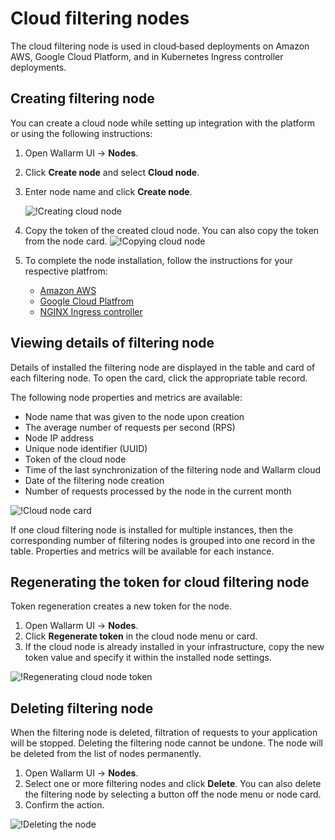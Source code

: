 # Cloud filtering nodes

The cloud filtering node is used in cloud‑based deployments on Amazon AWS, Google Cloud Platform, and in Kubernetes Ingress controller deployments.

## Creating filtering node

You can create a cloud node while setting up integration with the platform or using the following instructions:

1. Open Wallarm UI → **Nodes**.
2. Click **Create node** and select **Cloud node**.
3. Enter node name and click **Create node**.

    ![!Creating cloud node](../../images/user-guides/nodes/create-cloud-node.png)
4. Copy the token of the created cloud node. You can also copy the token from the node card.
    ![!Copying cloud node](../../images/user-guides/nodes/copy-cloud-node-token.png)
5. To complete the node installation, follow the instructions for your respective platfrom:
    * [Amazon AWS](../../admin-en/installation-ami-en.md)
    * [Google Cloud Platfrom](../../admin-en/installation-gcp-en.md)
    * [NGINX Ingress controller](../../admin-en/installation-kubernetes-en.md)

## Viewing details of filtering node

Details of installed the filtering node are displayed in the table and card of each filtering node. To open the card, click the appropriate table record.

The following node properties and metrics are available:

* Node name that was given to the node upon creation
* The average number of requests per second (RPS)
* Node IP address
* Unique node identifier (UUID)
* Token of the cloud node
* Time of the last synchronization of the filtering node and Wallarm cloud
* Date of the filtering node creation
* Number of requests processed by the node in the current month

![!Cloud node card](../../images/user-guides/nodes/view-cloud-node.png)

If one cloud filtering node is installed for multiple instances, then the corresponding number of filtering nodes is grouped into one record in the table. Properties and metrics will be available for each instance.

## Regenerating the token for cloud filtering node

Token regeneration creates a new token for the node. 

1. Open Wallarm UI → **Nodes**.
2. Click **Regenerate token** in the cloud node menu or card.
3. If the cloud node is already installed in your infrastructure, copy the new token value and specify it within the installed node settings.

![!Regenerating cloud node token](../../images/user-guides/nodes/generate-new-token.png)

## Deleting filtering node

When the filtering node is deleted, filtration of requests to your application will be stopped. Deleting the filtering node cannot be undone. The node will be deleted from the list of nodes permanently.

1. Open Wallarm UI → **Nodes**.
2. Select one or more filtering nodes and click **Delete**. You can also delete the filtering node by selecting a button off the node menu or node card.
3. Confirm the action.

![!Deleting the node](../../images/user-guides/nodes/delete-node.png)